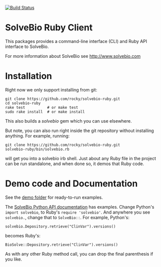 [![Build Status](https://travis-ci.org/rocky/solvebio-ruby.svg)](https://travis-ci.org/rocky/solvebio-ruby)

# SolveBio Ruby Client


This packages provides a command-line interface (CLI) and Ruby API interface to SolveBio.

For more information about SolveBio see http://www.solvebio.com

# Installation

Right now we only support installing from git:

    git clone https://github.com/rocky/solvebio-ruby.git
	cd solvebio-ruby
	rake test          # or make test
    sudo rake install  # or make install

This also builds a *solvebio* gem which you can use elsewhere.

But note, you can also run right inside the git repository without installing anything. For example, running:

    git clone https://github.com/rocky/solvebio-ruby.git
	solvebio-ruby/bin/solvebio.rb

will get you into a solvebio irb shell. Just about any Ruby file in the project can be run standalone, and when done so, it demos that Ruby code.

# Demo code and Documentation

See the [demo folder](https://github.com/rocky/solvebio-ruby/tree/master/demo) for ready-to-run examples.

The [SolveBio Python API documentation](https://www.solvebio.com/docs/api/?python) has examples. Change Python's `import solvebio`, to Ruby's `require 'solvebio'`.  And anywhere you see `solvebio.`, change that to `SolveBio::`. For example, Python's:

    solvebio.Depository.retrieve("ClinVar").versions()

becomes Ruby's:

    BioSolve::Depository.retrieve("ClinVar").versions()

As with any other Ruby method call, you can drop the final parenthesis if you like.
